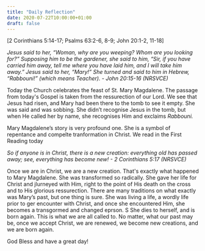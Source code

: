 ```yaml
---
title: "Daily Reflection"
date: 2020-07-22T10:00:00+01:00
draft: false
---
```


[2 Corinthians 5:14-17; Psalms 63:2-6, 8-9; John 20:1-2, 11-18]

_Jesus said to her, “Woman, why are you weeping? Whom are you looking for?” Supposing him to be the gardener, she said to him, “Sir, if you have carried him away, tell me where you have laid him, and I will take him away.” Jesus said to her, “Mary!” She turned and said to him in Hebrew, “Rabbouni!” (which means Teacher). - John 20:15-16 (NRSVCE)_

Today the Church celebrates the feast of St. Mary Magdalene. The passage from today's Gospel is taken from the ressurection of our Lord. We see that Jesus had risen, and Mary had been there to the tomb to see it empty. She was said and was sobbing. She didn’t recognise Jesus in the tomb, but when He called her by name, she recognises Him and exclaims _Rabbouni._

Mary Magdalene’s story is very profound one. She is a symbol of repentance and compelte tranformation in Christ. We read in the First Reading today

_So if anyone is in Christ, there is a new creation: everything old has passed away; see, everything has become new! - 2 Corinthians 5:17 (NRSVCE)_

Once we are in Christ, we are a new creation. That's exactly what happened to Mary Magdalene. She was transformed so radically. She gave her life for Christ and jlurneyed with Him, right to the point of His death on the cross and to His glorious ressurection. There are many traditions on what exactly was Mary’s past, but one thing is sure. She was living a life, a wordly life prior to ger encounter with Christ, and once she encountered Him, she becomes a transgormed and changed eprson. S She dies to herself, and is born again. This is what we are all called to. No matter, what our past may be, once we accept Christ, we are renewed, we become new creations, and we are born again.

God Bless and have a great day!